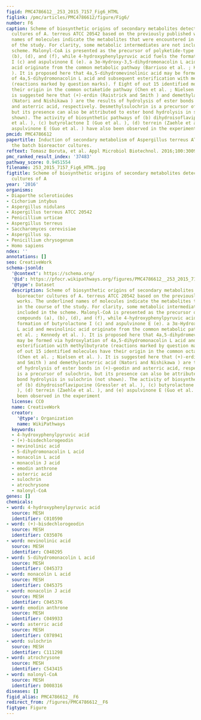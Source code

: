 ```yaml
---
figid: PMC4786612__253_2015_7157_Fig6_HTML
figlink: /pmc/articles/PMC4786612/figure/Fig6/
number: F6
caption: Scheme of biosynthetic origins of secondary metabolites detected in bioreactor
  cultures of A. terreus ATCC 20542 based on the previously published works. The underlined
  names of molecules indicate the metabolites that were encountered in the course
  of the study. For clarity, some metabolic intermediates are not included in the
  scheme. Malonyl-CoA is presented as the precursor of polyketide-type compounds (a),
  (b), (d), and (f), while 4-hydroxyphenylpyruvic acid fuels the formation of butyrolactone
  I (c) and aspulvinone E (e). a 3α-Hydroxy-3,5-dihydromonacolin L acid and mevinolinic
  acid originate from the common metabolic pathway (Barriuso et al. ; Kennedy et al.
  ). It is proposed here that 4a,5-dihydromevinolinic acid may be formed via hydroxylation
  of 4a,5-dihydromonacolin L acid and subsequent esterification with methylbutyrate
  (reactions marked by question marks). f Eight of out 15 identified molecules have
  their origin in the common octaketide pathway (Chen et al. ; Nielsen et al. ). It
  is suggested here that (+)-erdin (Raistrick and Smith ) and demethylasterric acid
  (Natori and Nishikawa ) are the results of hydrolysis of ester bonds in (+)-geodin
  and asterric acid, respectively. Desmethylsulochrin is a precursor of sulochrin,
  but its presence can also be attributed to ester bond hydrolysis in sulochrin (not
  shown). The activity of biosynthetic pathways of (b) dihydroisoflavipucine (Gressler
  et al. ), (c) butyrolactone I (Guo et al. ), (d) terrein (Zaehle et al. ), and (e)
  aspulvinone E (Guo et al. ) have also been observed in the experiment
pmcid: PMC4786612
papertitle: Induction of secondary metabolism of Aspergillus terreus ATCC 20542 in
  the batch bioreactor cultures.
reftext: Tomasz Boruta, et al. Appl Microbiol Biotechnol. 2016;100:3009-3022.
pmc_ranked_result_index: '37483'
pathway_score: 0.9451554
filename: 253_2015_7157_Fig6_HTML.jpg
figtitle: Scheme of biosynthetic origins of secondary metabolites detected in bioreactor
  cultures of A
year: '2016'
organisms:
- Diaporthe sclerotioides
- Cichorium intybus
- Aspergillus nidulans
- Aspergillus terreus ATCC 20542
- Penicillium urticae
- Aspergillus terreus
- Saccharomyces cerevisiae
- Aspergillus sp.
- Penicillium chrysogenum
- Homo sapiens
ndex: ''
annotations: []
seo: CreativeWork
schema-jsonld:
  '@context': https://schema.org/
  '@id': https://pfocr.wikipathways.org/figures/PMC4786612__253_2015_7157_Fig6_HTML.html
  '@type': Dataset
  description: Scheme of biosynthetic origins of secondary metabolites detected in
    bioreactor cultures of A. terreus ATCC 20542 based on the previously published
    works. The underlined names of molecules indicate the metabolites that were encountered
    in the course of the study. For clarity, some metabolic intermediates are not
    included in the scheme. Malonyl-CoA is presented as the precursor of polyketide-type
    compounds (a), (b), (d), and (f), while 4-hydroxyphenylpyruvic acid fuels the
    formation of butyrolactone I (c) and aspulvinone E (e). a 3α-Hydroxy-3,5-dihydromonacolin
    L acid and mevinolinic acid originate from the common metabolic pathway (Barriuso
    et al. ; Kennedy et al. ). It is proposed here that 4a,5-dihydromevinolinic acid
    may be formed via hydroxylation of 4a,5-dihydromonacolin L acid and subsequent
    esterification with methylbutyrate (reactions marked by question marks). f Eight
    of out 15 identified molecules have their origin in the common octaketide pathway
    (Chen et al. ; Nielsen et al. ). It is suggested here that (+)-erdin (Raistrick
    and Smith ) and demethylasterric acid (Natori and Nishikawa ) are the results
    of hydrolysis of ester bonds in (+)-geodin and asterric acid, respectively. Desmethylsulochrin
    is a precursor of sulochrin, but its presence can also be attributed to ester
    bond hydrolysis in sulochrin (not shown). The activity of biosynthetic pathways
    of (b) dihydroisoflavipucine (Gressler et al. ), (c) butyrolactone I (Guo et al.
    ), (d) terrein (Zaehle et al. ), and (e) aspulvinone E (Guo et al. ) have also
    been observed in the experiment
  license: CC0
  name: CreativeWork
  creator:
    '@type': Organization
    name: WikiPathways
  keywords:
  - 4-hydroxyphenylpyruvic acid
  - (+)-bisdechlorogeodin
  - mevinolinic acid
  - 5-dihydromonacolin L acid
  - monacolin L acid
  - monacolin J acid
  - emodin anthrone
  - asterric acid
  - sulochrin
  - atrochrysone
  - malonyl-CoA
genes: []
chemicals:
- word: 4-hydroxyphenylpyruvic acid
  source: MESH
  identifier: C010590
- word: (+)-bisdechlorogeodin
  source: MESH
  identifier: C035076
- word: mevinolinic acid
  source: MESH
  identifier: C040295
- word: 5-dihydromonacolin L acid
  source: MESH
  identifier: C045373
- word: monacolin L acid
  source: MESH
  identifier: C045375
- word: monacolin J acid
  source: MESH
  identifier: C045376
- word: emodin anthrone
  source: MESH
  identifier: C049933
- word: asterric acid
  source: MESH
  identifier: C078941
- word: sulochrin
  source: MESH
  identifier: C111298
- word: atrochrysone
  source: MESH
  identifier: C543415
- word: malonyl-CoA
  source: MESH
  identifier: D008316
diseases: []
figid_alias: PMC4786612__F6
redirect_from: /figures/PMC4786612__F6
figtype: Figure
---
```

